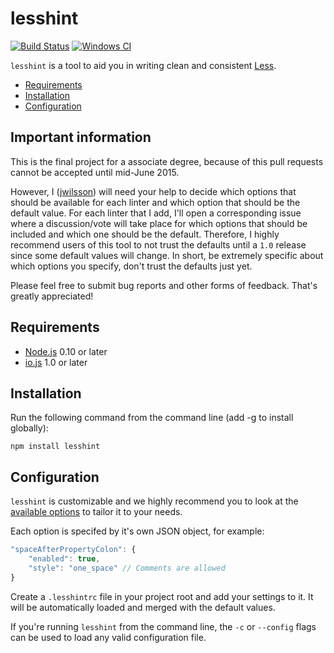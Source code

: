 # lesshint

[![Build Status](https://travis-ci.org/jwilsson/lesshint.svg?branch=master)](https://travis-ci.org/jwilsson/lesshint)
[![Windows CI](https://ci.appveyor.com/api/projects/status/github/jwilsson/lesshint?svg=true)](https://ci.appveyor.com/project/jwilsson/lesshint/branch/master)

`lesshint` is a tool to aid you in writing clean and consistent [Less](http://lesscss.org/).

* [Requirements](#requirements)
* [Installation](#installation)
* [Configuration](#configuration)

## Important information
This is the final project for a associate degree, because of this pull requests cannot be accepted until mid-June 2015.

However, I ([jwilsson](https://github.com/jwilsson)) will need your help to decide which options that should be available for each linter
and which option that should be the default value. For each linter that I add, I'll open a corresponding issue where a discussion/vote will 
take place for which options that should be included and which one should be the default. Therefore, I highly recommend users of this tool
to not trust the defaults until a `1.0` release since some default values will change. In short, be extremely specific about which options
you specify, don't trust the defaults just yet.

Please feel free to submit bug reports and other forms of feedback. That's greatly appreciated!

## Requirements
* [Node.js](https://nodejs.org/) 0.10 or later
* [io.js](https://iojs.org/) 1.0 or later

## Installation
Run the following command from the command line (add -g to install globally):

```
npm install lesshint
```

## Configuration
`lesshint` is customizable and we highly recommend you to look at the [available options](lib/linters/README.md) to tailor it to your needs.

Each option is specifed by it's own JSON object, for example:

```js
"spaceAfterPropertyColon": {
    "enabled": true,
    "style": "one_space" // Comments are allowed
}
```

Create a `.lesshintrc` file in your project root and add your settings to it. It will be automatically loaded and merged with the default values.

If you're running `lesshint` from the command line, the `-c` or `--config` flags can be used to load any valid configuration file.
